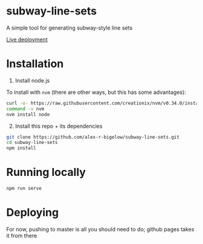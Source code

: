 subway-line-sets
================

A simple tool for generating subway-style line sets

[Live deployment](https://alex-r-bigelow.github.io/subway-line-sets)

Installation
============
1) Install node.js

To install with `nvm` (there are other ways, but this has some advantages):
```bash
curl -o- https://raw.githubusercontent.com/creationix/nvm/v0.34.0/install.sh | bash
command -v nvm
nvm install node
```

2) Install this repo + its dependencies
```bash
git clone https://github.com/alex-r-bigelow/subway-line-sets.git
cd subway-line-sets
npm install
```

Running locally
===============
```bash
npm run serve
```

Deploying
=========
For now, pushing to master is all you should need to do; github pages takes it from there